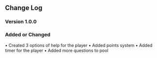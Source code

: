 ## **Change Log**
### **Version 1.0.0**
### **Added or Changed**
•	Created 3 options of help for the player
•	Added points system 
•	Added timer for the player
•	Added more questions to pool
